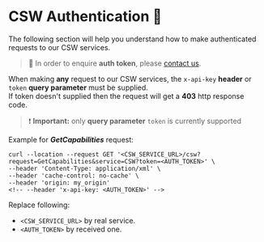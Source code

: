 # CSW Authentication :lock_with_ink_pen:
The following section will help you understand how to make authenticated requests to our CSW services.

> :information_desk_person: In order to enquire **auth token**, please [contact us](/classified/contact_us.md).

When making **any** request to our CSW services, the `x-api-key` **header** or `token` **query parameter** must be supplied.<br/>
If token doesn't supplied then the request will get a **403** http response code.

> :heavy_exclamation_mark: **Important:** only **query parameter** `token` is currently supported

Example for ***GetCapabilities*** request:
```curl
curl --location --request GET '<CSW_SERVICE_URL>/csw?request=GetCapabilities&service=CSW?token=<AUTH_TOKEN>' \
--header 'Content-Type: application/xml' \
--header 'cache-control: no-cache' \
--header 'origin: my_origin'
<!-- --header 'x-api-key: <AUTH_TOKEN>' -->
```

Replace following:
- `<CSW_SERVICE_URL>` by real service.
- `<AUTH_TOKEN>` by received one.
